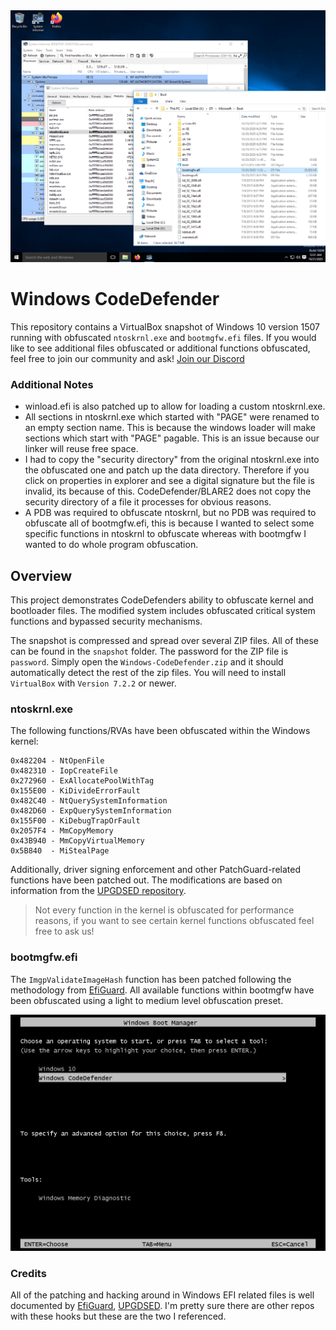 <div align="center">
  <img src="screenshots/display.png" alt="Windows CodeDefender Screenshot" />
</div>

# Windows CodeDefender

This repository contains a VirtualBox snapshot of Windows 10 version 1507 running with obfuscated `ntoskrnl.exe` and `bootmgfw.efi` files. If you would like to see additional files obfuscated or additional functions obfuscated, feel free to join our community and ask! [Join our Discord](https://discord.gg/sgedeapTMm)

### Additional Notes

- winload.efi is also patched up to allow for loading a custom ntoskrnl.exe.
- All sections in ntoskrnl.exe which started with "PAGE" were renamed to an empty section name. This is because the windows loader will make sections which start with "PAGE" pagable. This is an issue because our linker will reuse free space.
- I had to copy the "security directory" from the original ntoskrnl.exe into the obfuscated one and patch up the data directory. Therefore if you click on properties in explorer and see a digital signature but the file is invalid, its because of this. CodeDefender/BLARE2 does not copy the security directory of a file it processes for obvious reasons.
- A PDB was required to obfuscate ntoskrnl, but no PDB was required to obfuscate all of bootmgfw.efi, this is because I wanted to select some specific functions in ntoskrnl to obfuscate whereas with bootmgfw I wanted to do whole program obfuscation.

## Overview

This project demonstrates CodeDefenders ability to obfuscate kernel and bootloader files. The modified system includes obfuscated critical system functions and bypassed security mechanisms.

The snapshot is compressed and spread over several ZIP files. All of these can be found in the `snapshot` folder. The password for the ZIP file is `password`. Simply open the `Windows-CodeDefender.zip` and it should automatically detect the rest of the zip files. You will need to install `VirtualBox` with `Version 7.2.2` or newer. 

### ntoskrnl.exe

The following functions/RVAs have been obfuscated within the Windows kernel:

```
0x482204 - NtOpenFile
0x482310 - IopCreateFile
0x272960 - ExAllocatePoolWithTag
0x155E00 - KiDivideErrorFault
0x482C40 - NtQuerySystemInformation
0x482D60 - ExpQuerySystemInformation
0x155F00 - KiDebugTrapOrFault
0x2057F4 - MmCopyMemory
0x43B940 - MmCopyVirtualMemory
0x5B840  - MiStealPage
```

Additionally, driver signing enforcement and other PatchGuard-related functions have been patched out. The modifications are based on information from the [UPGDSED repository](https://github.com/hfiref0x/UPGDSED/blob/master/src/patterns.h). 

> Not every function in the kernel is obfuscated for performance reasons, if you want to see certain kernel functions obfuscated feel free to ask us!

### bootmgfw.efi

The `ImgpValidateImageHash` function has been patched following the methodology from [EfiGuard](https://github.com/Mattiwatti/EfiGuard). All available functions within bootmgfw have been obfuscated using a light to medium level obfuscation preset.

<div align="center">
  <img src="screenshots/boot-selection.png" alt="Windows CodeDefender Screenshot" />
</div>

### Credits

All of the patching and hacking around in Windows EFI related files is well documented by [EfiGuard](https://github.com/Mattiwatti/EfiGuard), [UPGDSED](https://github.com/hfiref0x/UPGDSED). I'm pretty sure there are other repos with these hooks but these are the two I referenced.  
